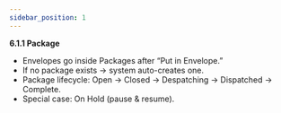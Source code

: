 ```yaml
---
sidebar_position: 1
---
```


**6.1.1 Package**

- Envelopes go inside Packages after “Put in Envelope.”
- If no package exists → system auto-creates one.
- Package lifecycle: Open → Closed → Despatching → Dispatched → Complete.
- Special case: On Hold (pause & resume).